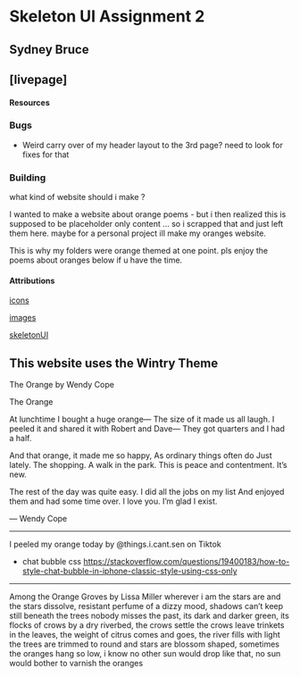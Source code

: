 # Skeleton UI Assignment 2
## Sydney Bruce
## [livepage]

#### Resources

### Bugs

- Weird carry over of my header layout to the 3rd page? need to look for fixes for that
### Building 

what kind of website should i make ?

I wanted to make a website about orange poems - but i then realized this is supposed to be placeholder only content ... so i scrapped that and just left them here. maybe for a personal project ill make my oranges website. 

This is why my folders were orange themed at one point. pls enjoy the poems about oranges below if u have the time.

#### Attributions
[icons](https://www.iconfinder.com/)

[images](https://unsplash.com/)

[skeletonUI](https://www.skeleton.dev/)

This website uses the Wintry Theme
--------------------------------------------------

The Orange by Wendy Cope 

The Orange

At lunchtime I bought a huge orange—
The size of it made us all laugh.
I peeled it and shared it with Robert and Dave—
They got quarters and I had a half.

And that orange, it made me so happy,
As ordinary things often do
Just lately. The shopping. A walk in the park.
This is peace and contentment. It’s new.

The rest of the day was quite easy.
I did all the jobs on my list
And enjoyed them and had some time over.
I love you. I’m glad I exist.

— Wendy Cope 

--------------------------------------------------------------------------------

I peeled my orange today by @things.i.cant.sen on Tiktok

- chat bubble css
https://stackoverflow.com/questions/19400183/how-to-style-chat-bubble-in-iphone-classic-style-using-css-only

------------------------------------------------------------------------------------
Among the Orange Groves by Lissa Miller 
wherever i am the stars are
and the stars dissolve, resistant
perfume of a dizzy mood, shadows
can’t keep still beneath the trees
nobody misses the past, its dark and
darker green, its flocks of crows
by a dry riverbed, the crows settle
the crows leave trinkets in the leaves, the weight
of citrus comes and goes, the river fills with light
the trees are trimmed to round
and stars are blossom shaped,
sometimes the oranges hang so low, i know
no other sun would drop like that, no sun would bother
to varnish the oranges